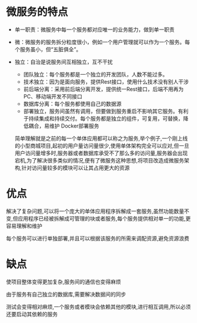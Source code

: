 # 微服务的特点

- 单一职责：微服务中每一个服务都对应唯一的业务能力，做到单一职责

- 微：微服务的服务拆分粒度很小，例如一个用户管理就可以作为一个服务。每个服务虽小，但“五脏俱全”。

- 独立：自治是说服务间互相独立，互不干扰

  - 团队独立：每个服务都是一个独立的开发团队，人数不能过多。
  - 技术独立：因为是面向服务，提供Rest接口，使用什么技术没有别人干涉
  - 前后端分离：采用前后端分离开发，提供统一Rest接口，后端不用再为PC、移动端开发不同接口
  - 数据库分离：每个服务都使用自己的数据源
  - 部署独立，服务间虽然有调用，但要做到服务重启不影响其它服务。有利于持续集成和持续交付。每个服务都是独立的组件，可复用，可替换，降低耦合，易维护      Docker部署服务

  

  简单理解就是之前的每一个单体应用都可以称之为服务,举个例子,一个刚上线的小型商城项目,起初的用户量访问量很少,使用单体架构完全可以应对,但一旦用户访问量增多时,服务器或者数据库承受不了那么多的访问量,服务器会出现宕机,为了解决很多类似的情况,便有了微服务这种思想,将项目改造成微服务架构,针对访问量较多的模块可以让其占用更大的资源

# 优点

解决了复杂问题,可以将一个庞大的单体应用程序拆解成一套服务,虽然功能数量不变,但应用程序已经被拆解成可管理的块或者服务,每个服务提供相对单一的功能,更容易理解和维护

每个服务可以进行单独部署,并且可以根据该服务的所需来调配资源,避免资源浪费

# 缺点

使项目整体变得更加复杂,服务间的通信也变得麻烦

由于服务有自己独立的数据库,需要解决数据间的同步

测试会变得相对麻烦,一个服务或者模块会依赖其他的模块,进行相互调用,所以必须还要启动其依赖的服务





